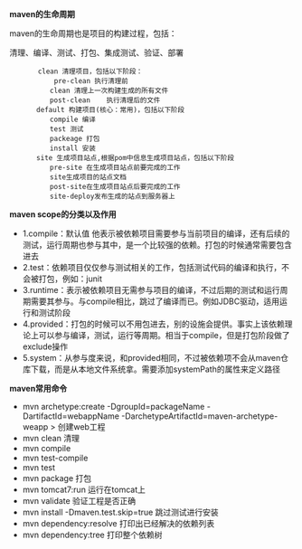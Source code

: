 **maven的生命周期**

maven的生命周期也是项目的构建过程，包括：

清理、编译、测试、打包、集成测试、验证、部署
```text
       clean 清理项目，包括以下阶段：  　 
           pre-clean 执行清理前
　　　　　　clean	清理上一次构建生成的所有文件
　　　　　　post-clean	执行清理后的文件
　　　　default 构建项目(核心：常用)，包括以下阶段
　　　　　　compile 编译
　　　　　　test 测试
　　　　　　packeage 打包
　　　　　　install 安装
　　　　site 生成项目站点,根据pom中信息生成项目站点，包括以下阶段
　　　　　　pre-site 在生成项目站点前要完成的工作
　　　　　　site生成项目的站点文档
　　　　　　post-site在生成项目站点后要完成的工作
　　　　　　site-deploy发布生成的站点到服务器上
```


**maven scope的分类以及作用**

- 1.compile：默认值 他表示被依赖项目需要参与当前项目的编译，还有后续的测试，运行周期也参与其中，是一个比较强的依赖。打包的时候通常需要包含进去
- 2.test：依赖项目仅仅参与测试相关的工作，包括测试代码的编译和执行，不会被打包，例如：junit
- 3.runtime：表示被依赖项目无需参与项目的编译，不过后期的测试和运行周期需要其参与。与compile相比，跳过了编译而已。例如JDBC驱动，适用运行和测试阶段
- 4.provided：打包的时候可以不用包进去，别的设施会提供。事实上该依赖理论上可以参与编译，测试，运行等周期。相当于compile，但是打包阶段做了exclude操作
- 5.system：从参与度来说，和provided相同，不过被依赖项不会从maven仓库下载，而是从本地文件系统拿。需要添加systemPath的属性来定义路径

**maven常用命令**

- mvn archetype:create -DgroupId=packageName -DartifactId=webappName -DarchetypeArtifactId=maven-archetype-weapp  >  创建web工程
- mvn clean  清理
- mvn compile  
- mvn test-compile
- mvn test
- mvn package 打包
- mvn tomcat7:run  运行在tomcat上
- mvn validate  验证工程是否正确
- mvn install -Dmaven.test.skip=true 跳过测试进行安装
- mvn dependency:resolve  打印出已经解决的依赖列表
- mvn dependency:tree 打印整个依赖树

